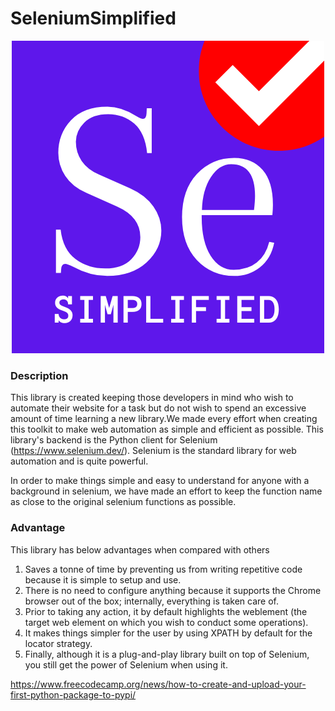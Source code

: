# SeleniumSimplified
<!-- ![Selenium Simplified Logo](assets/Se.png) -->

<p align="center">
  <img src="https://github.com/raajrajnish/SeleniumSimplified/blob/master/assets/Se.png?raw=true" alt="Logo-SeleniumSimplified"/>
</p>

<p align="center">
  <a text="A free, open-source web automation library for the Chrome browser using Selenium Python."/>
</p>



### Description
This library is created keeping those developers in mind who wish to automate their website for a task but do not wish to spend an excessive amount of time learning a new library.We made every effort when creating this toolkit to make web automation as simple and efficient as possible. This library's backend is the Python client for Selenium (https://www.selenium.dev/). Selenium is the standard library for web automation and is quite powerful.

In order to make things simple and easy to understand for anyone with a background in selenium, we have made an effort to keep the function name as close to the original selenium functions as possible.

### Advantage
This library has below advantages when compared with others
  1. Saves a tonne of time by preventing us from writing repetitive code because it is simple to setup and use.
  2. There is no need to configure anything because it supports the Chrome browser out of the box; internally, everything is taken care of.
  3. Prior to taking any action, it by default highlights the weblement (the target web element on which you wish to conduct some operations).
  4. It makes things simpler for the user by using XPATH by default for the locator strategy.
  5. Finally, although it is a plug-and-play library built on top of Selenium, you still get the power of Selenium when using it.



https://www.freecodecamp.org/news/how-to-create-and-upload-your-first-python-package-to-pypi/
